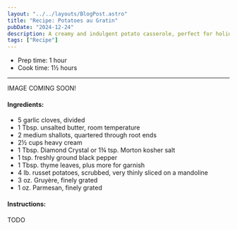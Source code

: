 ```yaml
---
layout: "../../layouts/BlogPost.astro"
title: "Recipe: Potatoes au Gratin"
pubDate: "2024-12-24"
description: A creamy and indulgent potato casserole, perfect for holiday gatherings, that will leave you and your guests wanting more every year.
tags: ["Recipe"]
---
```


<ul class="recipe-meta">
    <li>Prep time: 1 hour</li>
    <li>Cook time: 1½ hours</li>
</ul>

---

IMAGE COMING SOON!

<h4>Ingredients:</h4>

<ul>
    <li itemProp="recipeIngredient">5 garlic cloves, divided</li>
    <li itemProp="recipeIngredient">1 Tbsp. unsalted butter, room temperature</li>
    <li itemProp="recipeIngredient">2 medium shallots, quartered through root ends</li>
    <li itemProp="recipeIngredient">2½ cups heavy cream</li>
    <li itemProp="recipeIngredient">1 Tbsp. Diamond Crystal or 1¾ tsp. Morton kosher salt</li>
    <li itemProp="recipeIngredient">1 tsp. freshly ground black pepper</li>
    <li itemProp="recipeIngredient">1 Tbsp. thyme leaves, plus more for garnish</li>
    <li itemProp="recipeIngredient">4 lb. russet potatoes, scrubbed, very thinly sliced on a mandoline</li>
    <li itemProp="recipeIngredient">3 oz. Gruyère, finely grated</li>
    <li itemProp="recipeIngredient">1 oz. Parmesan, finely grated</li>
</ul>

<h4>Instructions:</h4>

<p itemProp="recipeInstruction">TODO</p>
